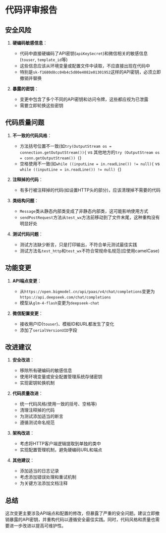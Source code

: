 # 代码评审报告

## 安全风险

1. **硬编码敏感信息**：
   - 代码中直接硬编码了API密钥(`apiKeySecret`)和微信相关的敏感信息(`touser`, `template_id`等)
   - 这些信息应该从环境变量或配置文件中读取，不应直接出现在代码中
   - 特别是`sk-f1680d8cc04b4c5d80e4082e01301952`这样的API密钥，必须立即撤销并替换

2. **暴露的密钥**：
   - 变更中包含了多个不同的API密钥和访问令牌，这些都应视为已泄露
   - 需要立即轮换这些密钥

## 代码质量问题

1. **不一致的代码风格**：
   - 方法括号位置不一致(如`try(OutputStream os = connection.getOutputStream()){` vs 其他地方的`try (OutputStream os = conn.getOutputStream()) {`)
   - 空格使用不一致(如`while ((inputLine = in.readLine()) != null){` vs `while ((inputLine = in.readLine()) != null) {`)

2. **注释掉的代码**：
   - 有多行被注释掉的代码(如设置HTTP头的部分)，应该清理掉不需要的代码

3. **类结构问题**：
   - `Message`类从静态内部类变成了非静态内部类，这可能影响使用方式
   - `sendPostRequest`方法从`test_wx`方法前移动到了文件末尾，这种重构没有明显好处

4. **测试代码问题**：
   - 测试方法缺少断言，只是打印输出，不符合单元测试最佳实践
   - 测试方法名`test_http`和`test_wx`不符合常规命名规范(应使用camelCase)

## 功能变更

1. **API端点变更**：
   - 从`https://open.bigmodel.cn/api/paas/v4/chat/completions`变更为`https://api.deepseek.com/chat/completions`
   - 模型从`glm-4-flash`变更为`deepseek-chat`

2. **微信配置变更**：
   - 接收用户ID(`touser`)、模板ID和URL都发生了变化
   - 添加了`serialVersionUID`字段

## 改进建议

1. **安全改进**：
   - 移除所有硬编码的敏感信息
   - 使用环境变量或安全配置管理系统存储密钥
   - 实现密钥轮换机制

2. **代码质量改进**：
   - 统一代码风格(使用一致的括号、空格等)
   - 清理注释掉的代码
   - 为测试添加适当的断言
   - 遵循测试命名规范

3. **架构改进**：
   - 考虑将HTTP客户端逻辑提取到单独的类中
   - 实现配置管理机制，避免硬编码URL和端点

4. **其他建议**：
   - 添加适当的日志记录
   - 考虑添加错误处理和重试机制
   - 为关键方法添加文档注释

## 总结

这次变更主要涉及API端点和配置的修改，但暴露了严重的安全问题。建议立即撤销暴露的API密钥，并重构代码以遵循安全最佳实践。同时，代码风格和质量也需要进一步改进以提高可维护性。